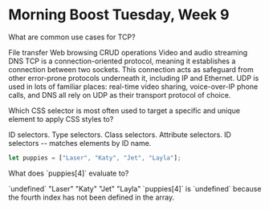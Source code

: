 # Morning Boost Tuesday, Week 9

<quiz>
  <question multiple>
    <p>What are common use cases for TCP?</p>
    <answer correct>File transfer</answer>
    <answer correct>Web browsing</answer>
    <answer correct>CRUD operations</answer>
    <answer>Video and audio streaming</answer>
    <answer>DNS</answer>
    <explanation>TCP is a connection-oriented protocol, meaning it establishes a connection between two sockets. This connection acts as safeguard from other error-prone protocols underneath it, including IP and Ethernet. UDP is used in lots of familiar places: real-time video sharing, voice-over-IP phone calls, and DNS all rely on UDP as their transport protocol of choice.</explanation>
  </question>
</quiz>

<quiz>
  <question>
    <p>Which CSS selector is most often used to target a specific and unique element to apply CSS styles to?</p>
    <answer correct>ID selectors.</answer>
    <answer>Type selectors.</answer>
    <answer>Class selectors.</answer>
    <answer>Attribute selectors.</answer>
    <explanation>ID selectors -- matches elements by ID name.</explanation>
  </question>
</quiz>

```js
let puppies = ["Laser", "Katy", "Jet", "Layla"];
```

<quiz>
  <question>
    <p>What does `puppies[4]` evaluate to?</p>
    <answer correct>`undefined`</answer>
    <answer>"Laser"</answer>
    <answer>"Katy"</answer>
    <answer>"Jet"</answer>
    <answer>"Layla"</answer>
    <explanation>`puppies[4]` is `undefined` because the fourth index has not been defined in the array.</explanation>
  </question>
</quiz>
